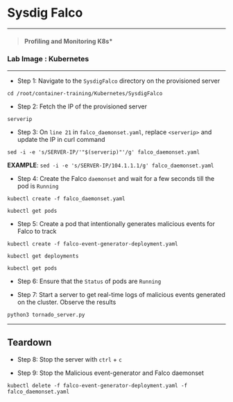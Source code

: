 # Sysdig Falco
---

> #### Profiling and Monitoring K8s*

### **Lab Image : Kubernetes**

---

* Step 1: Navigate to the `SysdigFalco` directory on the provisioned server

```commandline
cd /root/container-training/Kubernetes/SysdigFalco
```

* Step 2: Fetch the IP of the provisioned server

```commandline
serverip
```

* Step 3: On `line 21` in `falco_daemonset.yaml`, replace `<serverip>` and update the IP in curl command

```commandline
sed -i -e 's/SERVER-IP/'"$(serverip)"'/g' falco_daemonset.yaml
```

**EXAMPLE**: `sed -i -e 's/SERVER-IP/104.1.1.1/g' falco_daemonset.yaml`

* Step 4: Create the Falco `daemonset` and wait for a few seconds till the pod is `Running`

```commandline
kubectl create -f falco_daemonset.yaml
```
```commandline
kubectl get pods
```

* Step 5: Create a pod that intentionally generates malicious events for Falco to track

```commandline
kubectl create -f falco-event-generator-deployment.yaml
```
```commandline
kubectl get deployments
```
```commandline
kubectl get pods
```

* Step 6: Ensure that the `Status` of pods are `Running`

* Step 7: Start a server to get real-time logs of malicious events generated on the cluster. Observe the results

```commandline
python3 tornado_server.py
```


---

## Teardown

* Step 8: Stop the server with `ctrl` + `c`

* Step 9: Stop the Malicious event-generator and Falco daemonset

```commandline
kubectl delete -f falco-event-generator-deployment.yaml -f falco_daemonset.yaml
```
